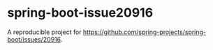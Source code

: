 # spring-boot-issue20916

A reproducible project for https://github.com/spring-projects/spring-boot/issues/20916.